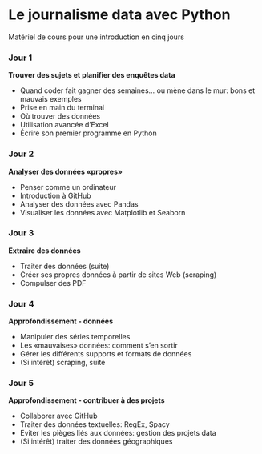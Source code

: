 # Le journalisme data avec Python

Matériel de cours pour une introduction en cinq jours

### Jour 1
**Trouver des sujets et planifier des enquêtes data**
- Quand coder fait gagner des semaines… ou mène dans le mur: bons et mauvais exemples
- Prise en main du terminal
- Où trouver des données
- Utilisation avancée d’Excel
- Écrire son premier programme en Python


### Jour 2
**Analyser des données «propres»**
- Penser comme un ordinateur
- Introduction à GitHub
- Analyser des données avec Pandas
- Visualiser les données avec Matplotlib et Seaborn

### Jour 3
**Extraire des données**
- Traiter des données (suite)
- Créer ses propres données à partir de sites Web (scraping)
- Compulser des PDF

### Jour 4
**Approfondissement - données**
- Manipuler des séries temporelles
- Les «mauvaises» données: comment s’en sortir
- Gérer les différents supports et formats de données
- (Si intérêt) scraping, suite

### Jour 5
**Approfondissement - contribuer à des projets**
- Collaborer avec GitHub
- Traiter des données textuelles: RegEx, Spacy
- Eviter les pièges liés aux données: gestion des projets data
- (Si intérêt) traiter des données géographiques
